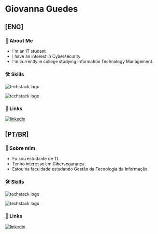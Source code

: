 # Giovanna Guedes

##    [ENG]
### 🚀 About Me
- I'm an IT student.
- I have an interest in Cybersecurity.
- I'm currently in college studying Information Technology Management.


### 🛠 Skills
![techstack logo](https://readme-components.vercel.app/api?component=logo&logo=java) 

![techstack logo](https://readme-components.vercel.app/api?component=logo&logo=python)


### 🔗 Links
[![linkedin](https://img.shields.io/badge/linkedin-0A66C2?style=for-the-badge&logo=linkedin&logoColor=white)](https://www.linkedin.com/GiovannaPGuedes)



## [PT/BR]
### 🚀 Sobre mim
- Eu sou estudante de TI.
- Tenho interesse em Cibersegurança.
- Estou na faculdade estudando Gestão da Tecnologia da Informação.
### 🛠 Skills
![techstack logo](https://readme-components.vercel.app/api?component=logo&logo=java) 

![techstack logo](https://readme-components.vercel.app/api?component=logo&logo=python)
### 🔗 Links
[![linkedin](https://img.shields.io/badge/linkedin-0A66C2?style=for-the-badge&logo=linkedin&logoColor=white)](https://www.linkedin.com/GiovannaPGuedes)

